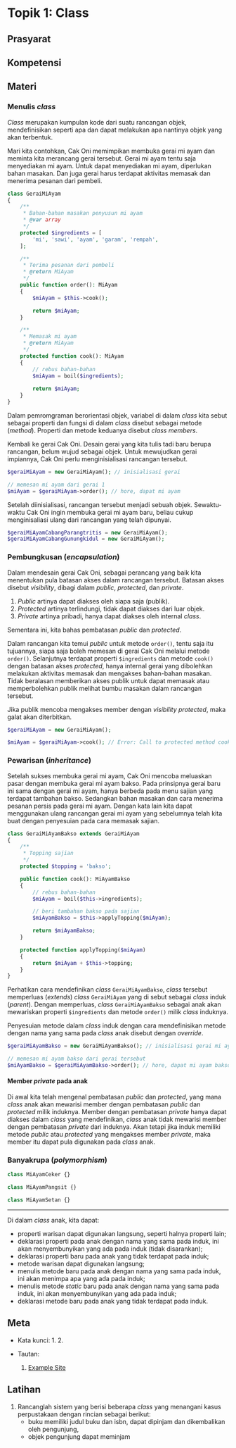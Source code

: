# Topik 1: Class

## Prasyarat

## Kompetensi

## Materi

### Menulis _class_

_Class_ merupakan kumpulan kode dari suatu rancangan objek, mendefinisikan seperti
apa dan dapat melakukan apa nantinya objek yang akan terbentuk.

Mari kita contohkan, Cak Oni memimpikan membuka gerai mi ayam dan meminta kita
merancang gerai tersebut. Gerai mi ayam tentu saja menyediakan mi ayam. Untuk dapat
menyediakan mi ayam, diperlukan bahan masakan. Dan juga gerai harus terdapat
aktivitas memasak dan menerima pesanan dari pembeli.

```php
class GeraiMiAyam
{
    /**
     * Bahan-bahan masakan penyusun mi ayam
     * @var array
     */
    protected $ingredients = [
        'mi', 'sawi', 'ayam', 'garam', 'rempah',
    ];

    /**
     * Terima pesanan dari pembeli
     * @return MiAyam
     */
    public function order(): MiAyam
    {
        $miAyam = $this->cook();

        return $miAyam;
    }

    /**
     * Memasak mi ayam
     * @return MiAyam
     */
    protected function cook(): MiAyam
    {
        // rebus bahan-bahan
        $miAyam = boil($ingredients);
        
        return $miAyam;
    }
}
```

Dalam pemromgraman berorientasi objek, variabel di dalam _class_ kita sebut sebagai
properti dan fungsi di dalam _class_ disebut sebagai metode (_method_).
Properti dan metode keduanya disebut _class members_.

Kembali ke gerai Cak Oni. Desain gerai yang kita tulis tadi baru berupa rancangan,
belum wujud sebagai objek. Untuk mewujudkan gerai impiannya, Cak Oni perlu
menginisialisasi rancangan tersebut.

```php
$geraiMiAyam = new GeraiMiAyam(); // inisialisasi gerai

// memesan mi ayam dari gerai 1
$miAyam = $geraiMiAyam->order(); // hore, dapat mi ayam
```

Setelah diinisialisasi, rancangan tersebut menjadi sebuah objek. Sewaktu-waktu
Cak Oni ingin membuka gerai mi ayam baru, beliau cukup menginisaliasi ulang dari
rancangan yang telah dipunyai.

```php
$geraiMiAyamCabangParangtritis = new GeraiMiAyam();
$geraiMiAyamCabangGunungkidul = new GeraiMiAyam();
```

### Pembungkusan (_encapsulation_)

Dalam mendesain gerai Cak Oni, sebagai perancang yang baik kita menentukan pula
batasan akses dalam rancangan tersebut. Batasan akses disebut _visibility_, dibagi
dalam _public_, _protected_, dan _private_.

1. _Public_ artinya dapat diakses oleh siapa saja (publik).
2. _Protected_ artinya terlindungi, tidak dapat diakses dari luar objek.
3. _Private_ artinya pribadi, hanya dapat diakses oleh internal _class_.

Sementara ini, kita bahas pembatasan _public_ dan _protected_.

Dalam rancangan kita temui _public_ untuk metode `order()`, tentu saja itu tujuannya,
siapa saja boleh memesan di gerai Cak Oni melalui metode `order()`. Selanjutnya
terdapat properti `$ingredients` dan metode `cook()` dengan batasan akses
_protected_, hanya internal gerai yang dibolehkan melakukan aktivitas memasak dan
mengakses bahan-bahan masakan. Tidak beralasan memberikan akses publik untuk dapat
memasak atau memperbolehkan publik melihat bumbu masakan dalam rancangan tersebut.

Jika publik mencoba mengakses member dengan _visibility_ _protected_, maka galat akan
diterbitkan.

```php
$geraiMiAyam = new GeraiMiAyam();

$miAyam = $geraiMiAyam->cook(); // Error: Call to protected method cook()
```

### Pewarisan (_inheritance_)

Setelah sukses membuka gerai mi ayam, Cak Oni mencoba meluaskan pasar dengan membuka
gerai mi ayam bakso. Pada prinsipnya gerai baru ini sama dengan gerai mi ayam, hanya
berbeda pada menu sajian yang terdapat tambahan bakso. Sedangkan bahan masakan dan
cara menerima pesanan persis pada gerai mi ayam. Dengan kata lain kita dapat
menggunakan ulang rancangan gerai mi ayam yang sebelumnya telah kita buat dengan
penyesuian pada cara memasak sajian.

```php
class GeraiMiAyamBakso extends GeraiMiAyam
{
    /**
     * Topping sajian
     */
    protected $topping = 'bakso';

    public function cook(): MiAyamBakso
    {
        // rebus bahan-bahan
        $miAyam = boil($this->ingredients);

        // beri tambahan bakso pada sajian
        $miAyamBakso = $this->applyTopping($miAyam);

        return $miAyamBakso;
    }

    protected function applyTopping($miAyam)
    {
        return $miAyam + $this->topping;
    }
}
```

Perhatikan cara mendefinikan _class_ `GeraiMiAyamBakso`, _class_ tersebut memperluas
(_extends_) _class_ `GeraiMiAyam` yang di sebut sebagai _class_ induk (_parent_).
Dengan memperluas, _class_ `GeraiMiAyamBakso` sebagai anak akan mewariskan properti
`$ingredients` dan metode `order()` milik _class_ induknya.

Penyesuian metode dalam _class_ induk dengan cara mendefinisikan metode dengan nama
yang sama pada _class_ anak disebut dengan _override_.

```php
$geraiMiAyamBakso = new GeraiMiAyamBakso(); // inisialisasi gerai mi ayam bakso

// memesan mi ayam bakso dari gerai tersebut
$miAyamBakso = $geraiMiAyamBakso->order(); // hore, dapat mi ayam bakso
```

#### Member _private_ pada anak

Di awal kita telah mengenal pembatasan _public_ dan _protected_, yang mana _class_
anak akan mewarisi member dengan pembatasan _public_ dan _protected_ milik induknya.
Member dengan pembatasan _private_ hanya dapat diakses dalam _class_ yang
mendefinikan, _class_ anak tidak mewarisi member dengan pembatasan _private_ dari
induknya. Akan tetapi jika induk memiliki metode _public_ atau _protected_ yang
mengakses member _private_, maka member itu dapat pula digunakan pada _class_ anak.

### Banyakrupa (_polymorphism_)

```php
class MiAyamCeker {}

class MiAyamPangsit {}

class MiAyamSetan {}
```

---

Di dalam _class_ anak, kita dapat:
- properti warisan dapat digunakan langsung, seperti halnya properti lain;
- deklarasi properti pada anak dengan nama yang sama pada induk, ini akan
menyembunyikan yang ada pada induk (tidak disarankan);
- deklarasi properti baru pada anak yang tidak terdapat pada induk;
- metode warisan dapat digunakan langsung;
- menulis metode baru pada anak dengan nama yang sama pada induk, ini akan menimpa
apa yang ada pada induk;
- menulis metode _static_ baru pada anak dengan nama yang sama pada induk, ini akan
menyembunyikan yang ada pada induk;
- deklarasi metode baru pada anak yang tidak terdapat pada induk.

## Meta
- Kata kunci:
  1. 
  2. 

- Tautan:
  1. [Example Site](http://site.example)

## Latihan
1. Rancanglah sistem yang berisi beberapa _class_ yang menangani kasus perpustakaan dengan rincian sebagai berikut:
    - buku memiliki judul buku dan isbn, dapat dipinjam dan dikembalikan oleh pengunjung,
    - objek pengunjung dapat meminjam 

